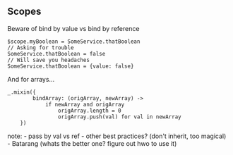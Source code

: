 ## Scopes

Beware of bind by value vs bind by reference

```
$scope.myBoolean = SomeService.thatBoolean
// Asking for trouble
SomeService.thatBoolean = false
// Will save you headaches
SomeService.thatBoolean = {value: false}
```

And for arrays...

```
_.mixin({
        bindArray: (origArray, newArray) ->
            if newArray and origArray
                origArray.length = 0
                origArray.push(val) for val in newArray
    })
```

note:
    - pass by val vs ref
    - other best practices? (don't inherit, too magical)
    - Batarang (whats the better one? figure out hwo to use it)
